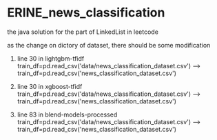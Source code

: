# ERINE_news_classification
the java solution for the part of LinkedList in leetcode

as the change on dictory of dataset, there should be some modification 

1. line 30 in lightgbm-tfidf
    train_df=pd.read_csv('data/news_classification_dataset.csv')
    --> train_df=pd.read_csv('news_classification_dataset.csv')
    
2. line 30 in xgboost-tfidf
    train_df=pd.read_csv('data/news_classification_dataset.csv')
    --> train_df=pd.read_csv('news_classification_dataset.csv')
    
3. line 83 in blend-models-processed
    train_df=pd.read_csv('data/news_classification_dataset.csv')
    --> train_df=pd.read_csv('news_classification_dataset.csv')
